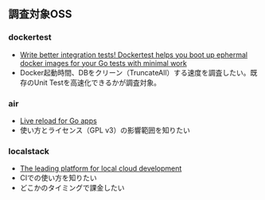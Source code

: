 ## 調査対象OSS
### dockertest
- [Write better integration tests! Dockertest helps you boot up ephermal docker images for your Go tests with minimal work](https://github.com/ory/dockertest)
- Docker起動時間、DBをクリーン（TruncateAll）する速度を調査したい。既存のUnit Testを高速化できるかが調査対象。

### air
- [Live reload for Go apps](https://github.com/cosmtrek/air)
- 使い方とライセンス（GPL v3）の影響範囲を知りたい

### localstack
- [The leading platform for local cloud development](https://github.com/localstack)
- CIでの使い方を知りたい
- どこかのタイミングで課金したい